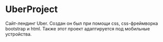 # UberProject

Сайт-лендинг Uber.
Создан он был при помощи css, css-фреймворка bootstrap и html.
Также этот проект адаптируется под мобильные устройства.


